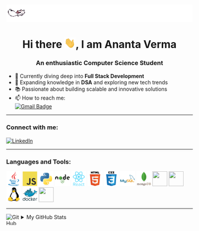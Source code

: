 [![Watch the video](https://github.com/OPTIMUS-PRIME2001/OPTIMUS-PRIME2001/blob/master/workflows/transparent_keubey.gif?raw=true)](https://github.com/OPTIMUS-PRIME2001/OPTIMUS-PRIME2001/blob/master/workflows/transparent_keubey.gif?raw=true)

<h1 align="center">Hi there <img src="https://raw.githubusercontent.com/ABSphreak/ABSphreak/master/gifs/Hi.gif" width="30px">, I am Ananta Verma</h1>
<h3 align="center">An enthusiastic Computer Science Student</h3>

- 🔭  Currently diving deep into **Full Stack Development**    
- 🌱 Expanding knowledge in **DSA** and exploring new tech trends 
- 📚 Passionate about building scalable and innovative solutions   
- 📫 How to reach me:  
  [![Gmail Badge](https://img.shields.io/badge/-veananta04@gmail.com-c14438?style=plastic&logo=Gmail&logoColor=white&link=mailto:veananta04@gmail.com)](mailto:veananta04@gmail.com)

---

<h3 align="left">Connect with me:</h3>
<p align="left">
  <a href="https://www.linkedin.com/in/ananta-verma0105" target="blank">
    <img align="center" src="https://raw.githubusercontent.com/rahuldkjain/github-profile-readme-generator/master/src/images/icons/Social/linked-in-alt.svg" alt="LinkedIn" height="30" width="40" />
  </a>
</p>

---

<h3 align="left">Languages and Tools:</h3>
<p align="left">
  <a href="https://www.java.com"><img src="https://raw.githubusercontent.com/devicons/devicon/master/icons/java/java-original.svg" width="40" height="40"/></a>
  <a href="https://developer.mozilla.org/en-US/docs/Web/JavaScript"><img src="https://raw.githubusercontent.com/devicons/devicon/master/icons/javascript/javascript-original.svg" width="40" height="40"/></a>
  <a href="https://www.python.org"><img src="https://raw.githubusercontent.com/devicons/devicon/master/icons/python/python-original.svg" width="40" height="40"/></a>
  <a href="https://nodejs.org"><img src="https://raw.githubusercontent.com/devicons/devicon/master/icons/nodejs/nodejs-original-wordmark.svg" width="40" height="40"/></a>
  <a href="https://reactjs.org"><img src="https://raw.githubusercontent.com/devicons/devicon/master/icons/react/react-original-wordmark.svg" width="40" height="40"/></a>
  <a href="https://www.w3.org/html"><img src="https://raw.githubusercontent.com/devicons/devicon/master/icons/html5/html5-original-wordmark.svg" width="40" height="40"/></a>
  <a href="https://www.w3schools.com/css"><img src="https://raw.githubusercontent.com/devicons/devicon/master/icons/css3/css3-original-wordmark.svg" width="40" height="40"/></a>
  <a href="https://www.mysql.com/"><img src="https://raw.githubusercontent.com/devicons/devicon/master/icons/mysql/mysql-original-wordmark.svg" width="40" height="40"/></a>
  <a href="https://www.mongodb.com/"><img src="https://raw.githubusercontent.com/devicons/devicon/master/icons/mongodb/mongodb-original-wordmark.svg" width="40" height="40"/></a>
  <a href="https://git-scm.com/"><img src="https://www.vectorlogo.zone/logos/git-scm/git-scm-icon.svg" width="40" height="40"/></a>
  <a href="https://www.postman.com/"><img src="https://www.vectorlogo.zone/logos/getpostman/getpostman-icon.svg" width="40" height="40"/></a>
  <a href="https://www.linux.org/"><img src="https://raw.githubusercontent.com/devicons/devicon/master/icons/linux/linux-original.svg" width="40" height="40"/></a>
  <a href="https://www.docker.com/"><img src="https://raw.githubusercontent.com/devicons/devicon/master/icons/docker/docker-original-wordmark.svg" width="40" height="40"/></a>
  <a href="https://www.gnu.org/software/bash/"><img src="https://www.vectorlogo.zone/logos/gnu_bash/gnu_bash-icon.svg" width="40" height="40"/></a>
</p>

---

<details>
<summary>
    <img align="left" src="https://github.com/ananta-01verma/ananta-01verma/blob/main/workflows/increase.svg" alt="GitHub Stats" width="40" height="30">My GitHub Stats
</summary>  
<p align="center">
  <img align="center" src="https://github-readme-streak-stats.herokuapp.com/?user=ananta-01verma&theme=tokyonight&hide_border=false" /><br><br>
  <img align="center" src="https://github-readme-stats.vercel.app/api?username=ananta-01verma&theme=tokyonight&hide_border=false&include_all_commits=false&count_private=false" /><br><br>
  <img align="center" src="https://github-readme-stats.vercel.app/api/top-langs?username=ananta-01verma&show_icons=true&locale=en&layout=compact&theme=tokyonight" />
</p>
</details>

